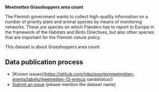**Meetnetten Grasshoppers area count**

The Flemish government wants to collect high-quality information on a number of priority plant and animal species by means of monitoring networks. These are species on which Flanders has to report to Europe in the framework of the Habitats and Birds Directives, but also other species that are important for the Flemish nature policy.

This dataset is about Grasshoppers area count

## Data publication process

* [Known issues](https://github.com/inbo/soortenmeetnetten-events/labels/meetnetten-13-eresus sandaliatus/)
* [Submit an issue](https://github.com/inbo/soortenmeetnetten-events/issues/new) (please mention the dataset name)